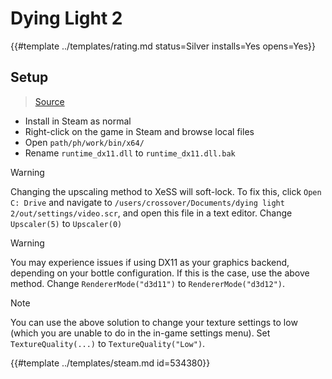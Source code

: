 # Dying Light 2

{{#template ../templates/rating.md status=Silver installs=Yes opens=Yes}}

## Setup

> [Source](https://www.youtube.com/watch?v=ymuTp8JuK4A)

- Install in Steam as normal
- Right-click on the game in Steam and browse local files
- Open `path/ph/work/bin/x64/`
- Rename `runtime_dx11.dll` to `runtime_dx11.dll.bak`

> [!WARNING]
> Changing the upscaling method to XeSS will soft-lock.
> To fix this, click `Open C: Drive` and navigate to `/users/crossover/Documents/dying light 2/out/settings/video.scr`, and open this file in a text editor.
> Change `Upscaler(5)` to `Upscaler(0)`

> [!WARNING]
> You may experience issues if using DX11 as your graphics backend, depending on your bottle configuration. If this is the case, use the above method.
> Change `RendererMode("d3d11")` to `RendererMode("d3d12")`.

> [!NOTE]
> You can use the above solution to change your texture settings to low (which you are unable to do in the in-game settings menu).
> Set `TextureQuality(...)` to `TextureQuality("Low")`.

{{#template ../templates/steam.md id=534380}}